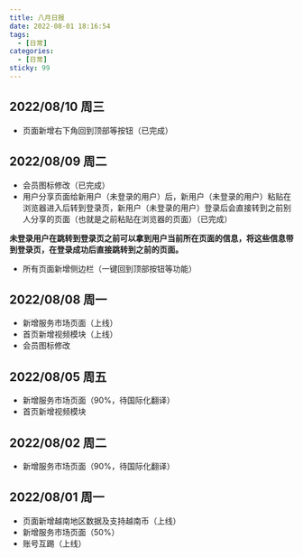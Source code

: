 ```yaml
---
title: 八月日报
date: 2022-08-01 18:16:54
tags:
  - [日常]
categories:
  - [日常]
sticky: 99
---
```


## 2022/08/10 周三

- 页面新增右下角回到顶部等按钮（已完成）

## 2022/08/09 周二

- 会员图标修改（已完成）
- 用户分享页面给新用户（未登录的用户）后，新用户（未登录的用户）粘贴在浏览器进入后转到登录页，新用户（未登录的用户）登录后会直接转到之前别人分享的页面（也就是之前粘贴在浏览器的页面）（已完成）

**未登录用户在跳转到登录页之前可以拿到用户当前所在页面的信息，将这些信息带到登录页，在登录成功后直接跳转到之前的页面。**

- 所有页面新增侧边栏（一键回到顶部按钮等功能）

## 2022/08/08 周一

- 新增服务市场页面（上线）
- 首页新增视频模块（上线）
- 会员图标修改

## 2022/08/05 周五

- 新增服务市场页面（90%，待国际化翻译）
- 首页新增视频模块

## 2022/08/02 周二

- 新增服务市场页面（90%，待国际化翻译）

## 2022/08/01 周一

- 页面新增越南地区数据及支持越南币（上线）
- 新增服务市场页面（50%）
- 账号互踢（上线）

